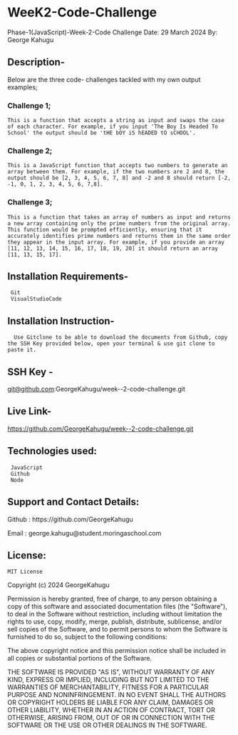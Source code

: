 
# WeeK2-Code-Challenge

Phase-1(JavaScript)-Week-2-Code Challenge
Date: 29 March 2024
By: George Kahugu

## Description-
   Below are the three code- challenges tackled with my own output examples;

   ### Challenge 1;
    This is a function that accepts a string as input and swaps the case of each character. For example, if you input 'The Boy Is Headed To School' the output should be 'tHE bOY iS hEADED tO sCHOOL'.
    
   ### Challenge 2;
    This is a JavaScript function that accepts two numbers to generate an array between them. For example, if the two numbers are 2 and 8, the output should be [2, 3, 4, 5, 6, 7, 8] and -2 and 8 should return [-2, -1, 0, 1, 2, 3, 4, 5, 6, 7,8].
    
 ### Challenge 3;
    This is a function that takes an array of numbers as input and returns a new array containing only the prime numbers from the original array. This function would be prompted efficiently, ensuring that it accurately identifies prime numbers and returns them in the same order they appear in the input array. For example, if you provide an array [11, 12, 13, 14, 15, 16, 17, 18, 19, 20] it should return an array [11, 13, 15, 17].
    
    

## Installation Requirements-
     Git
     VisualStudioCode
 
## Installation Instruction-
      Use Gitclone to be able to download the documents from Github, copy the SSH Key provided below, open your terminal & use git clone to paste it. 
      
## SSH Key -
   git@github.com:GeorgeKahugu/week--2-code-challenge.git

## Live Link-
   https://github.com/GeorgeKahugu/week--2-code-challenge.git
     
## Technologies used:
     JavaScript
     Github
     Node 

## Support and Contact Details:
<p>Github :   https://github.com/GeorgeKahugu</p>
<p>Email :  <link>george.kahugu@student.moringaschool.com</link></p>

## License: 
    MIT License

Copyright (c) 2024 GeorgeKahugu

Permission is hereby granted, free of charge, to any person obtaining a copy
of this software and associated documentation files (the "Software"), to deal
in the Software without restriction, including without limitation the rights
to use, copy, modify, merge, publish, distribute, sublicense, and/or sell
copies of the Software, and to permit persons to whom the Software is
furnished to do so, subject to the following conditions:

The above copyright notice and this permission notice shall be included in all
copies or substantial portions of the Software.

THE SOFTWARE IS PROVIDED "AS IS", WITHOUT WARRANTY OF ANY KIND, EXPRESS OR
IMPLIED, INCLUDING BUT NOT LIMITED TO THE WARRANTIES OF MERCHANTABILITY,
FITNESS FOR A PARTICULAR PURPOSE AND NONINFRINGEMENT. IN NO EVENT SHALL THE
AUTHORS OR COPYRIGHT HOLDERS BE LIABLE FOR ANY CLAIM, DAMAGES OR OTHER
LIABILITY, WHETHER IN AN ACTION OF CONTRACT, TORT OR OTHERWISE, ARISING FROM,
OUT OF OR IN CONNECTION WITH THE SOFTWARE OR THE USE OR OTHER DEALINGS IN THE
SOFTWARE.
     

      

